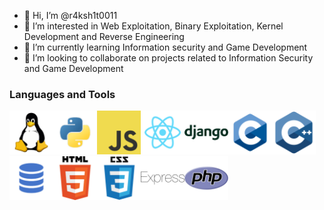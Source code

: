 - 👋 Hi, I’m @r4ksh1t0011
- 👀 I’m interested in Web Exploitation, Binary Exploitation, Kernel Development and Reverse Engineering
- 🌱 I’m currently learning Information security and Game Development
- 💞️ I’m looking to collaborate on projects related to Information Security and Game Development
<!--- 📫 How to reach me ... --->

### Languages and Tools
<img width=70 src="https://raw.githubusercontent.com/github/explore/80688e429a7d4ef2fca1e82350fe8e3517d3494d/topics/linux/linux.png" alt="Linux"><img width=70 src="https://raw.githubusercontent.com/github/explore/80688e429a7d4ef2fca1e82350fe8e3517d3494d/topics/python/python.png" alt="Python"><img width=70 src="https://raw.githubusercontent.com/github/explore/80688e429a7d4ef2fca1e82350fe8e3517d3494d/topics/javascript/javascript.png" alt="Javascript"><img width=70 src="https://raw.githubusercontent.com/github/explore/80688e429a7d4ef2fca1e82350fe8e3517d3494d/topics/react/react.png" alt="React"><img width=70 src="https://raw.githubusercontent.com/github/explore/80688e429a7d4ef2fca1e82350fe8e3517d3494d/topics/django/django.png" alt="Django"><img width=70 src="https://raw.githubusercontent.com/github/explore/f3e22f0dca2be955676bc70d6214b95b13354ee8/topics/c/c.png" alt="C"><img width=70 src="https://raw.githubusercontent.com/github/explore/180320cffc25f4ed1bbdfd33d4db3a66eeeeb358/topics/cpp/cpp.png" alt="C++"><img width=70 src="https://raw.githubusercontent.com/github/explore/80688e429a7d4ef2fca1e82350fe8e3517d3494d/topics/sql/sql.png" alt="SQL"><img width=70 src="https://raw.githubusercontent.com/github/explore/80688e429a7d4ef2fca1e82350fe8e3517d3494d/topics/html/html.png" alt="HTML"><img width=70 src="https://raw.githubusercontent.com/github/explore/80688e429a7d4ef2fca1e82350fe8e3517d3494d/topics/css/css.png" alt="CSS"><img width=70 src="https://raw.githubusercontent.com/github/explore/80688e429a7d4ef2fca1e82350fe8e3517d3494d/topics/express/express.png" alt="Express"><img width=70 src="https://raw.githubusercontent.com/github/explore/ccc16358ac4530c6a69b1b80c7223cd2744dea83/topics/php/php.png" alt="PHP">
<!---
r4ksh1t0011/r4ksh1t0011 is a ✨ special ✨ repository because its `README.md` (this file) appears on your GitHub profile.
You can click the Preview link to take a look at your changes.
--->
